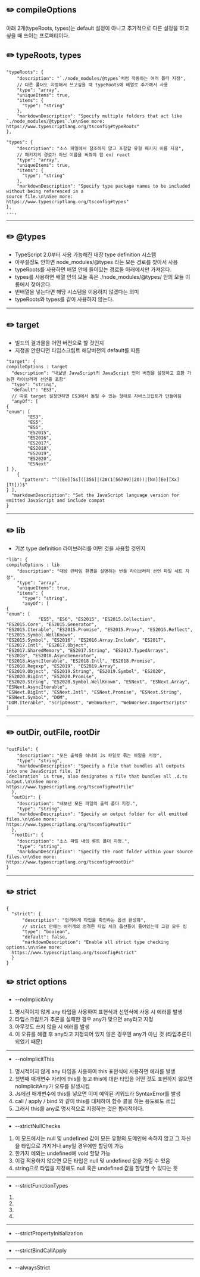 ## :pencil2: compileOptions

아래 2개(typeRoots, types)는 default 설정이 아니고 추가적으로 다른 설정을 하고 싶을 때 쓰이는 프로퍼티이다.

## :pencil2: typeRoots, types

```
"typeRoots": {
    "description": "`./node_modules/@types`처럼 작동하는 여러 폴더 지정",
    // 다른 폴더도 지정해서 쓰고싶을 때 typeRoots에 배열로 추가해서 사용
    "type": "array",
    "uniqueItems": true,
    "items": {
      "type": "string"
    },
    "markdownDescription": "Specify multiple folders that act like `./node_modules/@types`.\n\nSee more:
https://www.typescriptlang.org/tsconfig#typeRoots"
},

"types": {
    "description": "소스 파일에서 참조하지 않고 포함할 유형 패키지 이름 지정",
    // 패키지의 경로가 아닌 이름을 써줘야 함 ex) react
    "type": "array",
    "uniqueItems": true,
    "items": {
      "type": "string"
    },
    "markdownDescription": "Specify type package names to be included without being referenced in a
source file.\n\nSee more: https://www.typescriptlang.org/tsconfig#types"
},
...,
```

--------------------------------------------------------

## :pencil2: @types

- TypeScript 2.0부터 사용 가능해진 내장 type definition 시스템
- 아무설정도 안하면 node_modules/@types 라는 모든 경로를 찾아서 사용
- typeRoots를 사용하면 배열 안에 들어있는 경로들 아래에서만 가져온다.
- types를 사용하면 배열 안의 모듈 혹은 ./node_modules/@types/ 안의 모듈 이름에서 찾아온다.
- 빈배열을 넣는다면 해당 시스템을 이용하지 않겠다는 의미
- typeRoots와 types를 같이 사용하지 않는다.



--------------------------------------------------------

## :pencil2: target

- 빌드의 결과물을 어떤 버전으로 할 것인지
- 지정을 안한다면 타입스크립트 해당버전의 default를 따름

```
"target": {
compileOptions : target
  "description": "내보낸 JavaScript의 JavaScript 언어 버전을 설정하고 호환 가능한 라이브러리 선언을 포함"
  "type": "string",
  "default": "ES3",
  // 따로 target 설정안하면 ES3에서 돌릴 수 있는 형태로 자바스크립트가 만들어짐
  "anyOf": [
{
"enum": [
        "ES3",
        "ES5",
        "ES6",
        "ES2015",
        "ES2016",
        "ES2017",
        "ES2018",
        "ES2019",
        "ES2020",
        "ESNext"
] },
    {
      "pattern": "^([Ee][Ss]([356]|(20(1[56789]|20))|[Nn][Ee][Xx][Tt]))$"
} ],
  "markdownDescription": "Set the JavaScript language version for emitted JavaScript and include compat
}
```

--------------------------------------------------------

## :pencil2: lib

- 기본 type definition 라이브러리를 어떤 것을 사용할 것인지

```
"lib": {
compileOptions : lib
    "description": "대상 런타임 환경을 설명하는 번들 라이브러리 선언 파일 세트 지정",
    "type": "array",
    "uniqueItems": true,
    "items": {
      "type": "string",
      "anyOf": [
{
"enum": [
            "ES5", "ES6", "ES2015", "ES2015.Collection", "ES2015.Core", "ES2015.Generator",
"ES2015.Iterable", "ES2015.Promise", "ES2015.Proxy", "ES2015.Reflect", "ES2015.Symbol.WellKnown",
"ES2015.Symbol", "ES2016", "ES2016.Array.Include", "ES2017", "ES2017.Intl", "ES2017.Object",
"ES2017.SharedMemory", "ES2017.String", "ES2017.TypedArrays", "ES2018", "ES2018.AsyncGenerator",
"ES2018.AsyncIterable", "ES2018.Intl", "ES2018.Promise", "ES2018.Regexp", "ES2019", "ES2019.Array",
"ES2019.Object", "ES2019.String", "ES2019.Symbol", "ES2020", "ES2020.BigInt", "ES2020.Promise",
"ES2020.String", "ES2020.Symbol.WellKnown", "ESNext", "ESNext.Array", "ESNext.AsyncIterable",
"ESNext.BigInt", "ESNext.Intl", "ESNext.Promise", "ESNext.String", "ESNext.Symbol", "DOM",
"DOM.Iterable", "ScriptHost", "WebWorker", "WebWorker.ImportScripts"
]
```

--------------------------------------------------------

## :pencil2: outDir, outFile, rootDir

```
"outFile": {
    "description": "모든 출력을 하나의 Js 파일로 묶는 파일을 지정",
    "type": "string",
    "markdownDescription": "Specify a file that bundles all outputs into one JavaScript file. If
`declaration` is true, also designates a file that bundles all .d.ts output.\n\nSee more:
https://www.typescriptlang.org/tsconfig#outFile"
  },
  "outDir": {
    "description": "내보낸 모든 파일의 출력 폴더 지정.",
    "type": "string",
    "markdownDescription": "Specify an output folder for all emitted files.\n\nSee more:
https://www.typescriptlang.org/tsconfig#outDir"
  },
  "rootDir": {
    "description": "소스 파일 내의 루트 폴더 지정.",
    "type": "string",
    "markdownDescription": "Specify the root folder within your source files.\n\nSee more:
https://www.typescriptlang.org/tsconfig#rootDir"
}
```

--------------------------------------------------------

## :pencil2: strict

```
{
  "strict": {
      "description": "엄격하게 타입을 확인하는 옵션 활성화",
      // strict 안에는 여러개의 엄격한 타입 체크 옵션들이 들어있는데 그걸 모두 킴
      "type": "boolean",
      "default": false,
      "markdownDescription": "Enable all strict type checking options.\n\nSee more:
  https://www.typescriptlang.org/tsconfig#strict"
  }
}
```

## :pencil2: strict options

- --noImplicitAny

1. 명시적이지 않게 any 타입을 사용하여 표현식과 선언식에 사용 시 에러를 발생
2. 타입스크립트가 추론을 실패한 경우 any가 맞으면 any라고 지정
3. 아무것도 쓰지 않을 시 에러를 발생
4. 이 오류를 해결 후 any라고 지정되어 있지 않은 경우엔 any가 아닌 것 (타입추론이 되었기 때문)

--------------------------------------------------------
- --noImplicitThis

1. 명시적이지 않게 any 타입을 사용하여 this 표현식에 사용하면 에러를 발생
2. 첫번째 매개변수 자리에 this를 놓고 this에 대한 타입을 어떤 것도 표현하지 않으면 noImplicitAny가 오류를 발생시킴
3. Js에선 매개변수에 this를 넣으면 이미 예약된 키워드라 SyntaxError를 발생
4. call / apply / bind 와 같이 this를 대체하여 함수 콜을 하는 용도로도 쓰임
5. 그래서 this를 any로 명시적으로 지정하는 것은 합리적이다.

--------------------------------------------------------
- --strictNullChecks

1. 이 모드에서는 null 및 undefined 값이 모든 유형의 도메인에 속하지 않고 그 자신을 타입으로 가지거나 any일 경우에만 할당이 가능
2. 한가지 예외는 undefined에 void 할당 가능
3. 이걸 적용하지 않으면 모든 타입은 null 및 undefined 값을 가질 수 있음
4. string으로 타입을 지정해도 null 혹은 undefined 값을 할당할 수 있다는 뜻

--------------------------------------------------------
- --strictFunctionTypes

1. 
2. 
3. 
4. 


--------------------------------------------------------
- --strictPropertyInitialization


--------------------------------------------------------
- --strictBindCallApply


--------------------------------------------------------
- --alwaysStrict